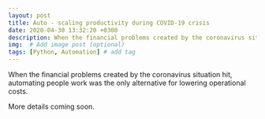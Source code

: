 ```yaml
---
layout: post
title: Auto - scaling productivity during COVID-19 crisis
date: 2020-04-30 13:32:20 +0300
description: When the financial problems created by the coronavirus situation hit, automating people work was the only alternative for lowering operational costs. # Add post description (optional)
img:  # Add image post (optional)
tags: [Python, Automation] # add tag
---
```

When the financial problems created by the coronavirus situation hit, automating people work was the only alternative for lowering operational costs.

More details coming soon.